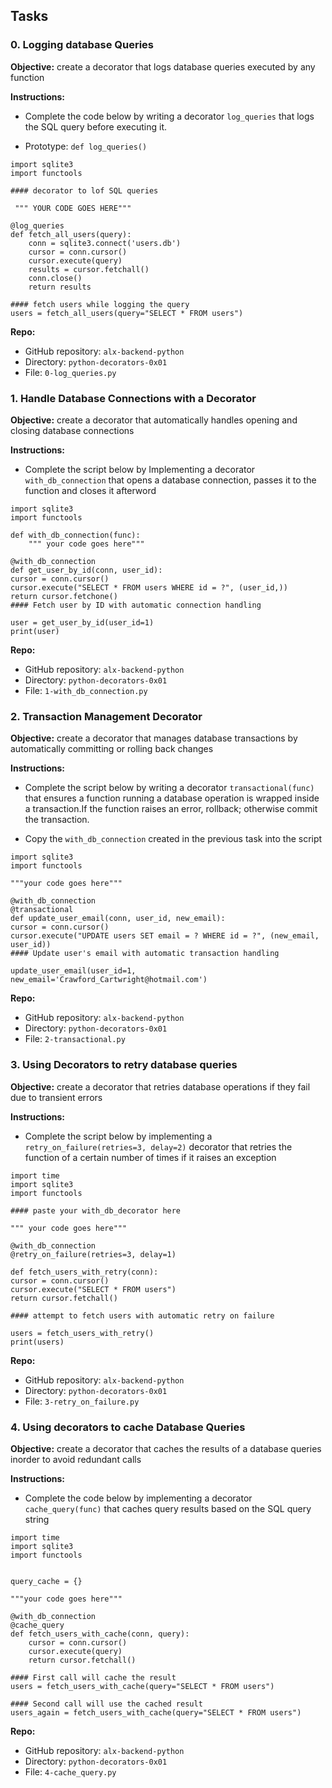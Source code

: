 ## Tasks

### 0\. Logging database Queries


**Objective:** create a decorator that logs database queries executed by any function

**Instructions:**

- Complete the code below by writing a decorator `log_queries` that logs the SQL query before executing it.
    
- Prototype: `def log_queries()`
    

```
import sqlite3
import functools

#### decorator to lof SQL queries

 """ YOUR CODE GOES HERE"""

@log_queries
def fetch_all_users(query):
    conn = sqlite3.connect('users.db')
    cursor = conn.cursor()
    cursor.execute(query)
    results = cursor.fetchall()
    conn.close()
    return results

#### fetch users while logging the query
users = fetch_all_users(query="SELECT * FROM users")
```

**Repo:**

- GitHub repository: `alx-backend-python`
- Directory: `python-decorators-0x01`
- File: `0-log_queries.py`


### 1\. Handle Database Connections with a Decorator


**Objective:** create a decorator that automatically handles opening and closing database connections

**Instructions:**

- Complete the script below by Implementing a decorator `with_db_connection` that opens a database connection, passes it to the function and closes it afterword

```
import sqlite3 
import functools

def with_db_connection(func):
    """ your code goes here""" 

@with_db_connection 
def get_user_by_id(conn, user_id): 
cursor = conn.cursor() 
cursor.execute("SELECT * FROM users WHERE id = ?", (user_id,)) 
return cursor.fetchone() 
#### Fetch user by ID with automatic connection handling 

user = get_user_by_id(user_id=1)
print(user)
```

**Repo:**

- GitHub repository: `alx-backend-python`
- Directory: `python-decorators-0x01`
- File: `1-with_db_connection.py`



### 2\. Transaction Management Decorator


**Objective:** create a decorator that manages database transactions by automatically committing or rolling back changes

**Instructions:**

- Complete the script below by writing a decorator `transactional(func)` that ensures a function running a database operation is wrapped inside a transaction.If the function raises an error, rollback; otherwise commit the transaction.
    
- Copy the `with_db_connection` created in the previous task into the script
    

```
import sqlite3 
import functools

"""your code goes here"""

@with_db_connection 
@transactional 
def update_user_email(conn, user_id, new_email): 
cursor = conn.cursor() 
cursor.execute("UPDATE users SET email = ? WHERE id = ?", (new_email, user_id)) 
#### Update user's email with automatic transaction handling 

update_user_email(user_id=1, new_email='Crawford_Cartwright@hotmail.com')
```

**Repo:**

- GitHub repository: `alx-backend-python`
- Directory: `python-decorators-0x01`
- File: `2-transactional.py`



### 3\. Using Decorators to retry database queries


**Objective:** create a decorator that retries database operations if they fail due to transient errors

**Instructions:**

- Complete the script below by implementing a `retry_on_failure(retries=3, delay=2)` decorator that retries the function of a certain number of times if it raises an exception

```
import time
import sqlite3 
import functools

#### paste your with_db_decorator here

""" your code goes here"""

@with_db_connection
@retry_on_failure(retries=3, delay=1)

def fetch_users_with_retry(conn):
cursor = conn.cursor()
cursor.execute("SELECT * FROM users")
return cursor.fetchall()

#### attempt to fetch users with automatic retry on failure

users = fetch_users_with_retry()
print(users)
```

**Repo:**

- GitHub repository: `alx-backend-python`
- Directory: `python-decorators-0x01`
- File: `3-retry_on_failure.py`



### 4\. Using decorators to cache Database Queries


**Objective:** create a decorator that caches the results of a database queries inorder to avoid redundant calls

**Instructions:**

- Complete the code below by implementing a decorator `cache_query(func)` that caches query results based on the SQL query string

```
import time
import sqlite3 
import functools


query_cache = {}

"""your code goes here"""

@with_db_connection
@cache_query
def fetch_users_with_cache(conn, query):
    cursor = conn.cursor()
    cursor.execute(query)
    return cursor.fetchall()

#### First call will cache the result
users = fetch_users_with_cache(query="SELECT * FROM users")

#### Second call will use the cached result
users_again = fetch_users_with_cache(query="SELECT * FROM users")
```

**Repo:**

- GitHub repository: `alx-backend-python`
- Directory: `python-decorators-0x01`
- File: `4-cache_query.py`
